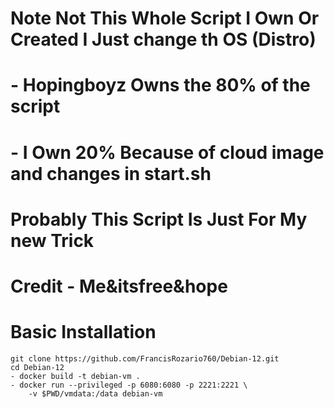 # Note Not This Whole Script I Own Or Created I Just change th OS (Distro)
# - Hopingboyz Owns the 80% of the script
# - I Own 20% Because of cloud image and changes in start.sh
# Probably This Script Is Just For My new Trick

# Credit - Me&itsfree&hope

# Basic Installation
```
git clone https://github.com/FrancisRozario760/Debian-12.git
cd Debian-12
- docker build -t debian-vm .
- docker run --privileged -p 6080:6080 -p 2221:2221 \
    -v $PWD/vmdata:/data debian-vm
